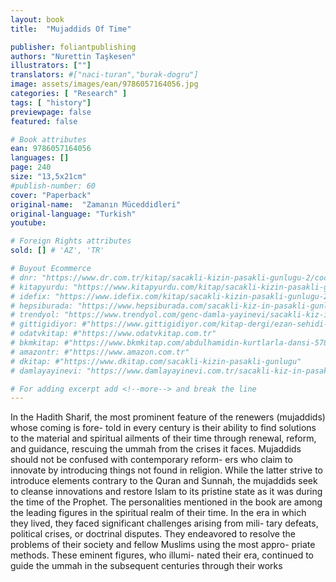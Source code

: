 ```yaml
---
layout: book
title:  "Mujaddids Of Time"

publisher: foliantpublishing
authors: "Nurettin Taşkesen"
illustrators: [""]
translators: #["naci-turan","burak-dogru"]
image: assets/images/ean/9786057164056.jpg
categories: [ "Research" ]
tags: [ "history"]
previewpage: false
featured: false

# Book attributes
ean: 9786057164056
languages: []
page: 240
size: "13,5x21cm"
#publish-number: 60
cover: "Paperback"
original-name:  "Zamanın Müceddidleri"
original-language: "Turkish"
youtube:

# Foreign Rights attributes
sold: [] # 'AZ', 'TR'

# Buyout Ecommerce
# dnr: "https://www.dr.com.tr/kitap/sacakli-kizin-pasakli-gunlugu-2/cocuk-ve-genclik/genclik-10-yas/roman-oyku/urunno=0001893059001"
# kitapyurdu: "https://www.kitapyurdu.com/kitap/sacakli-kizin-pasakli-gunlugu-2-/560122.html&filter_name=Sa%C3%A7akl%C4%B1+K%C4%B1z%27%C4%B1n+Pasakl%C4%B1+G%C3%BCnl%C3%BC%C4%9F%C3%BC+2"
# idefix: "https://www.idefix.com/kitap/sacakli-kizin-pasakli-gunlugu-2/cocuk-ve-genclik/genclik-10-yas/roman-oyku/urunno=0001893059001"
# hepsiburada: "https://www.hepsiburada.com/sacakli-kiz-in-pasakli-gunlugu-2-damla-yayinevi-p-HBV000012ER86"
# trendyol: "https://www.trendyol.com/genc-damla-yayinevi/sacakli-kiz-in-pasakli-gunlugu-2-p-54825777"
# gittigidiyor: #"https://www.gittigidiyor.com/kitap-dergi/ezan-sehidi-adnan-menderes_pdp_732728793"
# odatvkitap: #"https://www.odatvkitap.com.tr"
# bkmkitap: #"https://www.bkmkitap.com/abdulhamidin-kurtlarla-dansi-578226"
# amazontr: #"https://www.amazon.com.tr"
# dkitap: #"https://www.dkitap.com/sacakli-kizin-pasakli-gunlugu"
# damlayayinevi: "https://www.damlayayinevi.com.tr/sacakli-kiz-in-pasakli-gunlugu-2-bu-iste-bi-terslik-var"

# For adding excerpt add <!--more--> and break the line
---
```

In the Hadith Sharif, the most prominent feature
of the renewers (mujaddids) whose coming is fore-
told in every century is their ability to find solutions
to the material and spiritual ailments of their time
through renewal, reform, and guidance, rescuing
the ummah from the crises it faces. Mujaddids
should not be confused with contemporary reform-
ers who claim to innovate by introducing things not
found in religion. While the latter strive to introduce
elements contrary to the Quran and Sunnah, the
mujaddids seek to cleanse innovations and restore
Islam to its pristine state as it was during the time
of the Prophet. The personalities mentioned in the
book are among the leading figures in the spiritual
realm of their time. In the era in which they lived,
they faced significant challenges arising from mili-
tary defeats, political crises, or doctrinal disputes.
They endeavored to resolve the problems of their
society and fellow Muslims using the most appro-
priate methods. These eminent figures, who illumi-
nated their era, continued to guide the ummah in
the subsequent centuries through their works
<!--more--> 

